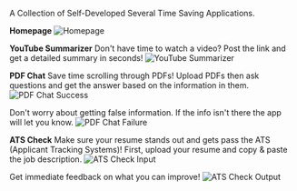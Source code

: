 A Collection of Self-Developed Several Time Saving Applications.

**Homepage**
![Homepage](https://github.com/user-attachments/assets/d934397f-edd1-4916-b1e0-fa8d18b0cac8)

**YouTube Summarizer**
Don't have time to watch a video? Post the link and get a detailed summary in seconds!
![YouTube Summarizer](https://github.com/user-attachments/assets/08066c16-d730-4267-b011-8c12b20d8a8e)

**PDF Chat**
Save time scrolling through PDFs! Upload PDFs then ask questions and get the answer based on the information in them.
![PDF Chat Success](https://github.com/user-attachments/assets/eb3f1517-04fd-44a4-b79c-ed2147976fa2)

Don't worry about getting false information. If the info isn't there the app will let you know.
![PDF Chat Failure](https://github.com/user-attachments/assets/ae2bf7e1-07c0-4c97-a8f8-74e3ba353b91)

**ATS Check**
Make sure your resume stands out and gets pass the ATS (Applicant Tracking Systems)! First, upload your resume and copy & paste the job description.
![ATS Check Input](https://github.com/user-attachments/assets/885e0b02-f06e-4b02-8abf-04b435701052)

Get immediate feedback on what you can improve!
![ATS Check Output](https://github.com/user-attachments/assets/88620514-c0e8-4dbc-8103-8b7517101dc2)
